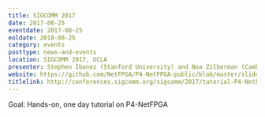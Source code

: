 ```yaml
---
title: SIGCOMM 2017
date: 2017-08-25
eventdate: 2017-08-25
eoldate: 2018-08-25
category: events
posttype: news-and-events
location: SIGCOMM 2017, UCLA
presenter: Stephen Ibanez (Stanford University) and Noa Zilberman (Cambridge University)
website: https://github.com/NetFPGA/P4-NetFPGA-public/blob/master/slides/P4-NetFPGA-SIGCOMM-17/P4-NetFPGA_SIGCOMM_2017_v2.pdf
titlelink: http://conferences.sigcomm.org/sigcomm/2017/tutorial-P4-NetFPGA.html
---
```


Goal: Hands-on, one day tutorial on P4-NetFPGA
